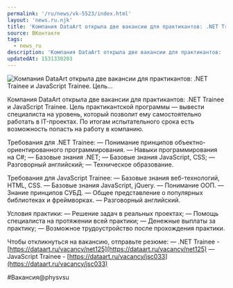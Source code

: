 ```yaml
---
permalink: '/ru/news/vk-5523/index.html'
layout: 'news.ru.njk'
title: 'Компания DataArt открыла две вакансии для практикантов: .NET Trainee и JavaScript Trainee. Цель'
source: ВКонтакте
tags:
  - news_ru
description: 'Компания DataArt открыла две вакансии для практикантов: .NET Trainee и JavaScript Trainee. Цель…'
updatedAt: 1531330203
---
```

![Компания DataArt открыла две вакансии для практикантов: .NET Trainee и JavaScript Trainee. Цель…](https://sun9-24.userapi.com/impf/c830608/v830608549/1485ff/U1xRdMiF6QM.jpg?size=1280x853&quality=96&sign=6dfa8c8fcc073046adc745412d2b113a&c_uniq_tag=-Gh1ZyLfwoRZuiT1e6RiMc_C2JVIV6QipewcQii78ao&type=album)

Компания DataArt открыла две вакансии для практикантов: .NET Trainee и JavaScript Trainee. Цель практикантской программы — вывести специалиста на уровень, который позволит ему самостоятельно работать в IT-проектах. По итогам испытательного срока есть возможность попасть на работу в компанию.

Требования для .NET Trainee:
— Понимание принципов объектно-ориентированного программирования.
— Навыки программирования на C#;
— Базовые знания .NET;
— Базовые знания JavaScript, CSS;
— Разговорный английский;
— Техническое образование.

Требования для JavaScript Trainee:
— Базовые знания веб-технологий, HTML, CSS.
— Базовые знания JavaScript, jQuery.
— Понимание ООП.
— Знание принципов СУБД.
— Общее представление о популярных библиотеках и фреймворках.
— Разговорный английский.

Условия практики:
— Решение задач в реальных проектах;
— Помощь специалиста на протяжении всей практики;
— Денежные выплаты за практику;
— Возможное трудоустройство после прохождения практики.

Чтобы откликнуться на вакансию, отправьте резюме:
— .NET Trainee - [https://dataart.ru/vacancy/net125](https://dataart.ru/vacancy/net125)
— JavaScript Trainee - [https://dataart.ru/vacancy/jsc033](https://dataart.ru/vacancy/jsc033)

#Вакансия@physvsu
